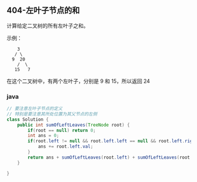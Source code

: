 ## 404-左叶子节点的和
计算给定二叉树的所有左叶子之和。

示例：
```
    3
   / \
  9  20
    /  \
   15   7
```
在这个二叉树中，有两个左叶子，分别是 9 和 15，所以返回 24

### java
```java
// 要注意左叶子节点的定义
// 特别是要注意其所处位置为其父节点的左侧
class Solution {
    public int sumOfLeftLeaves(TreeNode root) {
        if(root == null) return 0;
        int ans = 0;
        if(root.left != null && root.left.left == null && root.left.right == null) {
            ans += root.left.val;
        }
        return ans + sumOfLeftLeaves(root.left) + sumOfLeftLeaves(root.right);
    }

}
```